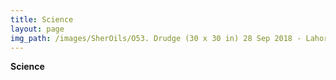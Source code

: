 ```yaml
---
title: Science
layout: page
img_path: /images/SherOils/O53. Drudge (30 x 30 in) 28 Sep 2018 - Lahore.jpg
---
```


**Science**
